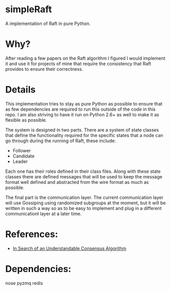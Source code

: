 simpleRaft
==========

A implementation of Raft in pure Python. 

Why?
====
After reading a few papers on the Raft algorithm I figured I would implement it and use it for projects of mine that require the 
consistency that Raft provides to ensure their correctness.

Details
=======

This implementation tries to stay as pure Python as possible to ensure that as few dependencies are required to run this outside of the code in this repo.
I am also striving to have it run on Python 2.6+ as well to make it as flexible as possible. 

The system is designed in two parts. There are a system of state classes that define the functionality required for the specific states that a node can
go through during the running of Raft, these include:

* Follower
* Candidate
* Leader

Each one has their roles defined in their class files. Along with these state classes there are defined messages that will be used to keep the 
message format well defined and abstracted from the wire format as much as possible. 

The final part is the communication layer. The current communication layer will use Gossiping using randomized subgroups at the moment, but it will
be written in such a way so as to be easy to implement and plug in a different communicationl layer at a later time.

References:
==========
* [In Search of an Understandable Consensus Algorithm](https://ramcloud.stanford.edu/wiki/download/attachments/11370504/raft.pdf)

Dependencies:
==========
nose
pyzmq
redis